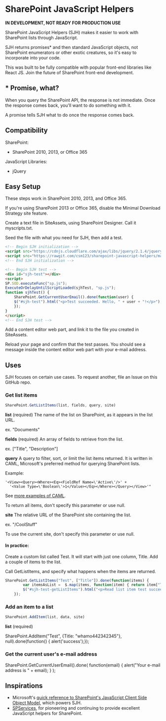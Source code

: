 # SharePoint JavaScript Helpers

**IN DEVELOPMENT, NOT READY FOR PRODUCTION USE**

SharePoint JavaScript Helpers (SJH) makes it easier to work with SharePoint lists through JavaScript.

SJH returns promises* and then standard JavaScript objects, not SharePoint enumerators or other exotic creatures, so it's easy to incorporate into your code.

This was built to be fully compatible with popular front-end libraries like React JS. Join the future of SharePoint front-end development.

## * Promise, what?

When you query the SharePoint API, the response is not immediate. Once the response comes back, you'll want to do something with it.

A promise tells SJH what to do once the response comes back.

## Compatibility

SharePoint:

- SharePoint 2010, 2013, or Office 365

JavaScript Libraries:

- jQuery

## Easy Setup

These steps work in SharePoint 2010, 2013, and Office 365.

If you're using SharePoint 2013 or Office 365, disable the Minimal Download Strategy site feature.

Create a text file in SiteAssets, using SharePoint Designer. Call it myscripts.txt.

Seed the file with what you need for SJH, then add a test.

```html
<!-- Begin SJH initialization -->
<script src="https://cdnjs.cloudflare.com/ajax/libs/jquery/2.1.4/jquery.min.js"></script>
<script src="https://rawgit.com/csm123/sharepoint-javascript-helpers/master/sharepoint-javascript-helpers.js"></script>
<!-- End SJH initialization -->

<!-- Begin SJH test -->
<div id="sjh-test"></div>
<script>
SP.SOD.executeFunc("sp.js");
ExecuteOrDelayUntilScriptLoaded(sjhTest, "sp.js");
function sjhTest() {
	SharePoint.GetCurrentUserEmail().done(function(user) {
    $("#sjh-test").html("<p>Test succeeded. Hello, " + user + "!</p>");
    });
}
</script>
<!-- End SJH test -->
```

Add a content editor web part, and link it to the file you created in SiteAssets.

Reload your page and confirm that the test passes. You should see a message inside the content editor web part with your e-mail address.

## Uses

SJH focuses on certain use cases. To request another, file an Issue on this GitHub repo.

### Get list items

```javascript
SharePoint.GetListItems(list, fields, query, site)
```

**list** (required)
  The name of the list on SharePoint, as it appears in the list URL.

  ex. "Documents"

**fields** (required)
  An array of fields to retrieve from the list.

  ex. ["Title", "Description"]

**query**
  A query to filter, sort, or limit the list items returned. It is written in CAML, Microsoft's preferred method for querying SharePoint lists.

  Example:

  ```
  '<View><Query><Where><Eq><FieldRef Name=\'Active\'/>' +
    '<Value Type=\'Boolean\'>1</Value></Eq></Where></Query></View>'"
  ```

  See [more examples of CAML](http://sharepoint-works.blogspot.com/2012/05/caml-query-tutorial-for-sharepoint.html).

  To return all items, don't specify this parameter or use null.

**site**
  The relative URL of the SharePoint site containing the list.

  ex. "/CoolStuff"

  To use the current site, don't specify this parameter or use null.

#### In practice:

Create a custom list called Test. It will start with just one column, Title. Add a couple of items to the list.

Call GetListItems, and specify what happens when the items are returned.

```javascript
SharePoint.GetListItems("Test", ["Title"]).done(function(items) {
		var itemsAsList =  $.map(items, function(item) { return item["Title"]; }).join(", ");
		$("#sjh-test-getListItems").html("<p>Read list item test succeed. Here are the items from Test: " + itemsAsList);
	});
```
### Add an item to a list

```javascript
SharePoint.AddItem(list, data, site)
```

**list** (required)


SharePoint.AddItem("Test", {Title: "whamo442342345"}, null).done(function() { alert('success');});


### Get the current user's e-mail address

SharePoint.GetCurrentUserEmail().done(
  function(email) {
    alert("Your e-mail address is " + email);
  }
  );

## Inspirations

- Microsoft's [quick reference to SharePoint's JavaScript Client Side Object Model](https://msdn.microsoft.com/en-us/library/office/jj163201.aspx), which powers SJH.
- [SPServices](https://spservices.codeplex.com/), for pioneering and continuing to provide excellent JavaScript helpers for SharePoint.
